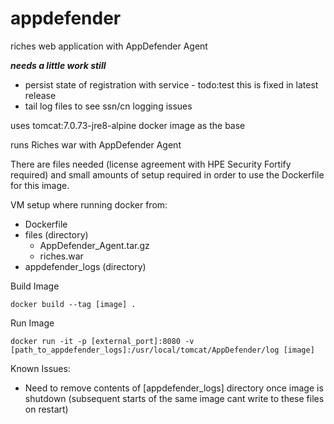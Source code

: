# appdefender
riches web application with AppDefender Agent

***needs a little work still***
- persist state of registration with service - todo:test this is fixed in latest release
- tail log files to see ssn/cn logging issues

uses tomcat:7.0.73-jre8-alpine docker image as the base

runs Riches war with AppDefender Agent

There are files needed (license agreement with HPE Security Fortify required) and small amounts of setup required in order to use the Dockerfile for this image.

VM setup where running docker from:
- Dockerfile
- files (directory)
  - AppDefender_Agent.tar.gz
  - riches.war
- appdefender_logs (directory)



Build Image
```
docker build --tag [image] .
```

Run Image 
```
docker run -it -p [external_port]:8080 -v [path_to_appdefender_logs]:/usr/local/tomcat/AppDefender/log [image]
```

Known Issues:
- Need to remove contents of [appdefender_logs] directory once image is shutdown (subsequent starts of the same image cant write to these files on restart)

